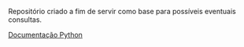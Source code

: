 Repositório criado a fim de servir como base para possíveis eventuais consultas.

[Documentação Python](https://docs.python.org/3.10/)
